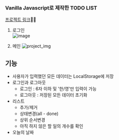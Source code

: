 ### Vanilla Javascript로 제작한 TODO LIST

<a href="https://kim-bab.github.io/todolist/main.html">프로젝트 링크</a>🚀🚀

1. 로그인<br>
![image](https://user-images.githubusercontent.com/79827829/201458914-48b69c4a-f08f-41a5-86f7-7fc1b0e0ba87.png)

2. 메인
![project_img](https://user-images.githubusercontent.com/79827829/201458652-3ba27220-79ec-42fe-93ed-1e4dc3e4926f.png)



## 기능
* 사용자가 입력했던 모든 데이터는 LocalStorage에 저장
* 로그인과 로그아웃
  * 로그인 : 6자 이하 및 '한/영'만 입력이 가능
  * 로그아웃 : 저장된 모든 데이터 초기화
* 리스트
  * 추가/제거
  * 상태변경(all - done)
  * 상위 순서변경
  * 아직 하지 않은 할 일의 개수를 확인
* 오늘의 날짜
